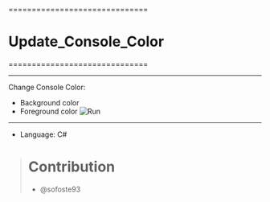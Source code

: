 ==============================
# Update_Console_Color
==============================

-------------------------------------------
Change Console Color: 

- Background color
- Foreground color 
![Run](https://user-images.githubusercontent.com/28387985/120015891-322a1700-bfe4-11eb-8255-4484e7082005.PNG)

-------------------------------------------

- Language: C#

>
> # Contribution
>
> - @sofoste93
>
